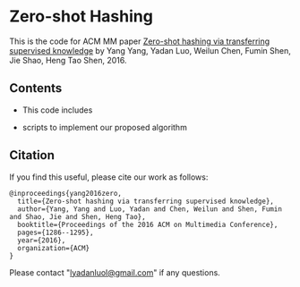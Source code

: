 # Zero-shot Hashing

This is the code for ACM MM paper [Zero-shot hashing via transferring supervised knowledge](https://arxiv.org/pdf/1606.05032.pdf) by Yang Yang, Yadan Luo, Weilun Chen, Fumin Shen, Jie Shao, Heng Tao Shen, 2016.


## Contents
* This code includes 
 - scripts to implement our proposed algorithm
 
## Citation

If you find this useful, please cite our work as follows:
```
@inproceedings{yang2016zero,
  title={Zero-shot hashing via transferring supervised knowledge},
  author={Yang, Yang and Luo, Yadan and Chen, Weilun and Shen, Fumin and Shao, Jie and Shen, Heng Tao},
  booktitle={Proceedings of the 2016 ACM on Multimedia Conference},
  pages={1286--1295},
  year={2016},
  organization={ACM}
}
```

Please contact "lyadanluol@gmail.com" if any questions. 
